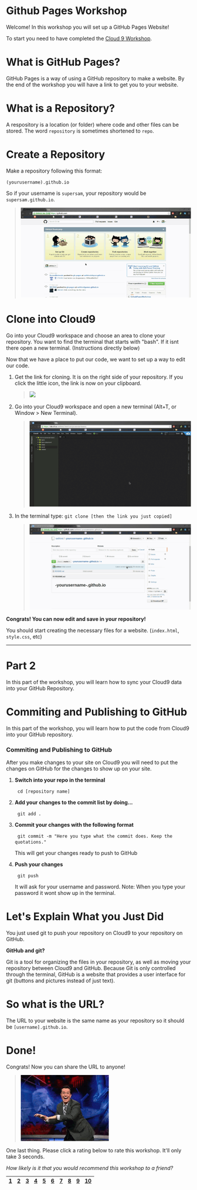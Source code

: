 # Github Pages Workshop

Welcome! In this workshop you will set up a GitHub Pages Website!

To start you need to have completed the
<a href="https://github.com/hackedu/hackedu/tree/master/workshops/contrib/cloud9" target="_blank">
Cloud 9 Workshop</a>.

# What is GitHub Pages?

GitHub Pages is a way of using a GitHub repository to make a website. By the end
of the workshop you will have a link to get you to your website.

# What is a Repository?

A respository is a location (or folder) where code and other files can be
stored. The word `repository` is sometimes shortened to `repo`.

# Create a Repository

Make a repository following this format:

    (yourusername).github.io

So if your username is `supersam`, your repository would be `supersam.github.io`.

> ![](resources/createrepo.gif)

# Clone into Cloud9

Go into your Cloud9 workspace and choose an area to clone your repository. You
want to find the terminal that starts with "bash". If it isnt there open a new
terminal. (Instructions directly below)

Now that we have a place to put our code, we want to set up a way to edit our
code.

1. Get the link for cloning. It is on the right side of your repository. If you
   click the little icon, the link is now on your clipboard.

     > ![](http://goo.gl/BCQIQP)

2. Go into your Cloud9 workspace and open a new terminal (Alt+T, or Window > New
   Terminal).

     > ![](resources/openterm.gif)

3. In the terminal type: `git clone [then the link you just copied]`

     > ![](resources/clone.gif)

**Congrats! You can now edit and save in your repository!**

You should start creating the necessary files for a website. (`index.html`,
`style.css`, etc)

-------------------------------------------------------------------------------

# Part 2

In this part of the workshop, you will learn how to sync your Cloud9 data into
your GitHub Repository.

# Commiting and Publishing to GitHub

In this part of the workshop, you will learn how to put the code from Cloud9
into your GitHub repository.

### Commiting and Publishing to GitHub

After you make changes to your site on Cloud9 you will need to put the changes on
GitHub for the changes to show up on your site.

1. **Switch into your repo in the terminal**
 
        cd [repository name]

2. **Add your changes to the commit list by doing...**

        git add .

3. **Commit your changes with the following format**

        git commit -m "Here you type what the commit does. Keep the quotations."

    This will get your changes ready to push to GitHub

4. **Push your changes**

        git push

    It will ask for your username and password.
    Note: When you type your password it wont show up in the terminal.

# Let's Explain What you Just Did

You just used git to push your repository on Cloud9 to your repository on
GitHub.

**GitHub and git?**

Git is a tool for organizing the files in your repository, as well as moving
your repository between Cloud9 and GitHub. Because Git is only controlled
through the terminal, GitHub is a website that provides a user interface for git
(buttons and pictures instead of just text).

# So what is the URL?

The URL to your website is the same name as your repository so it should be
`[username].github.io`.

# Done!

Congrats! Now you can share the URL to anyone!

> ![](resources/celebrate.gif)

One last thing. Please click a rating below to rate this workshop. It'll only
take 3 seconds.

_How likely is it that you would recommend this workshop to a friend?_

| [1][r1] | [2][r2] | [3][r3] | [4][r4] | [5][r5] | [6][r6] | [7][r7] | [8][r8] | [9][r9] | [10][r10] |
| ------- | ------- | ------- | ------- | ------- | ------- | ------- | ------- | ------- | --------- |

[r1]: https://feedback-redir.hackclub.io/1owS9HKOg3zQEIJBZQOzTDuKfZcq4LGYMaUrsV8pBZZo?ip=entry.78173348&rfield=entry.559841237&r=1
[r2]: https://feedback-redir.hackclub.io/1owS9HKOg3zQEIJBZQOzTDuKfZcq4LGYMaUrsV8pBZZo?ip=entry.78173348&rfield=entry.559841237&r=2
[r3]: https://feedback-redir.hackclub.io/1owS9HKOg3zQEIJBZQOzTDuKfZcq4LGYMaUrsV8pBZZo?ip=entry.78173348&rfield=entry.559841237&r=3
[r4]: https://feedback-redir.hackclub.io/1owS9HKOg3zQEIJBZQOzTDuKfZcq4LGYMaUrsV8pBZZo?ip=entry.78173348&rfield=entry.559841237&r=4
[r5]: https://feedback-redir.hackclub.io/1owS9HKOg3zQEIJBZQOzTDuKfZcq4LGYMaUrsV8pBZZo?ip=entry.78173348&rfield=entry.559841237&r=5
[r6]: https://feedback-redir.hackclub.io/1owS9HKOg3zQEIJBZQOzTDuKfZcq4LGYMaUrsV8pBZZo?ip=entry.78173348&rfield=entry.559841237&r=6
[r7]: https://feedback-redir.hackclub.io/1owS9HKOg3zQEIJBZQOzTDuKfZcq4LGYMaUrsV8pBZZo?ip=entry.78173348&rfield=entry.559841237&r=7
[r8]: https://feedback-redir.hackclub.io/1owS9HKOg3zQEIJBZQOzTDuKfZcq4LGYMaUrsV8pBZZo?ip=entry.78173348&rfield=entry.559841237&r=8
[r9]: https://feedback-redir.hackclub.io/1owS9HKOg3zQEIJBZQOzTDuKfZcq4LGYMaUrsV8pBZZo?ip=entry.78173348&rfield=entry.559841237&r=9
[r10]: https://feedback-redir.hackclub.io/1owS9HKOg3zQEIJBZQOzTDuKfZcq4LGYMaUrsV8pBZZo?ip=entry.78173348&rfield=entry.559841237&r=10
